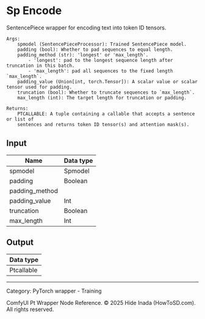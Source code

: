 # Sp Encode
SentencePiece wrapper for encoding text into token ID tensors.

    Args:  
        spmodel (SentencePieceProcessor): Trained SentencePiece model.  
        padding (bool): Whether to pad sequences to equal length.  
        padding_method (str): 'longest' or 'max_length'.  
            - 'longest': pad to the longest sequence length after truncation in this batch.  
            - 'max_length': pad all sequences to the fixed length `max_length`.  
        padding_value (Union[int, torch.Tensor]): A scalar value or scalar tensor used for padding.  
        truncation (bool): Whether to truncate sequences to `max_length`.  
        max_length (int): The target length for truncation or padding.  

    Returns:  
        PTCALLABLE: A tuple containing a callable that accepts a sentence or list of
        sentences and returns token ID tensor(s) and attention mask(s).

## Input
| Name | Data type |
|---|---|
| spmodel | Spmodel |
| padding | Boolean |
| padding_method |  |
| padding_value | Int |
| truncation | Boolean |
| max_length | Int |

## Output
| Data type |
|---|
| Ptcallable |

<HR>
Category: PyTorch wrapper - Training

ComfyUI Pt Wrapper Node Reference. © 2025 Hide Inada (HowToSD.com). All rights reserved.
